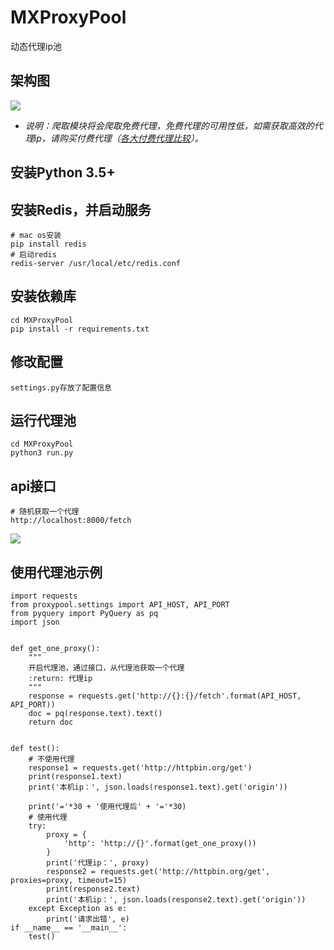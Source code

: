 # MXProxyPool
动态代理ip池
## 架构图
![](https://github.com/iamhmx/MXProxyPool/blob/master/screenshots/%E6%9E%B6%E6%9E%84%E5%9B%BE.png?raw=true)

* *说明：爬取模块将会爬取免费代理，免费代理的可用性低，如需获取高效的代理ip，请购买付费代理（[各大付费代理比较](https://cuiqingcai.com/5094.html)）。*

## 安装Python 3.5+
## 安装Redis，并启动服务
```
# mac os安装
pip install redis
# 启动redis
redis-server /usr/local/etc/redis.conf
```
## 安装依赖库
```
cd MXProxyPool
pip install -r requirements.txt
```
## 修改配置
```
settings.py存放了配置信息
```
## 运行代理池
```
cd MXProxyPool
python3 run.py
```
## api接口
```
# 随机获取一个代理
http://localhost:8000/fetch
```
![](https://github.com/iamhmx/MXProxyPool/blob/master/screenshots/api-fetch.png?raw=true)

## 使用代理池示例
```
import requests
from proxypool.settings import API_HOST, API_PORT
from pyquery import PyQuery as pq
import json


def get_one_proxy():
    """
    开启代理池，通过接口，从代理池获取一个代理
    :return: 代理ip
    """
    response = requests.get('http://{}:{}/fetch'.format(API_HOST, API_PORT))
    doc = pq(response.text).text()
    return doc


def test():
    # 不使用代理
    response1 = requests.get('http://httpbin.org/get')
    print(response1.text)
    print('本机ip：', json.loads(response1.text).get('origin'))

    print('='*30 + '使用代理后' + '='*30)
    # 使用代理
    try:
        proxy = {
            'http': 'http://{}'.format(get_one_proxy())
        }
        print('代理ip：', proxy)
        response2 = requests.get('http://httpbin.org/get', proxies=proxy, timeout=15)
        print(response2.text)
        print('本机ip：', json.loads(response2.text).get('origin'))
    except Exception as e:
        print('请求出错', e)
if __name__ == '__main__':
    test()
```